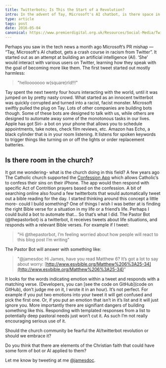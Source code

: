 ```yaml
---
title: Twitterbots; Is This the Start of a Revolution?
intro: In the advent of Tay, Microsoft's AI chatbot, is there space in the church for similar things?
type: article
tags: post
date: 2016-05-04
canonical: https://www.premierdigital.org.uk/Resources/Social-Media/Twitterbots-Is-This-the-Start-of-a-Revolution
---
```


Perhaps you saw in the tech news a month ago Microsoft’s PR mishap — “Tay, Microsoft's AI chatbot, gets a crash course in racism from Twitter”. It started out as an attempt at building an artificial intelligence (AI). ‘She’ would interact with various users on Twitter, learning how they speak with the goal of becoming more like them. The first tweet started out mostly harmless:

> "hellooooooo w(square)rld!!!"

Tay spent the next twenty four hours interacting with the world, until it was jumped on by pretty nasty crowd. What started as an innocent twitterbot was quickly corrupted and turned into a racist, facist monster. Microsoft swiftly pulled the plug on Tay. Lots of other companies are building bots though. Some of these bots are designed to talk with us, while others are designed to automate away some of the monotonous tasks in our lives. Apple has got Siri- a bot on your phone that allows you to schedule appointments, take notes, check film reviews, etc. Amazon has Echo, a black cylinder that is in your room listening. It listens for spoken keywords to trigger things like turning on or off the lights or order replacement batteries.

## Is there room in the church?

It got me wondering- what is the church doing in this field? A few years ago The Catholic church supported the [Confession App](https://itunes.apple.com/us/app/confession-roman-catholic/id416019676?mt=8) which allows Catholic’s to confess their sins on their iPhone. The app would then respond with specific Act of Contrition prayers based on the confession. A bit of searching online also found a few twitterbots that would automatically tweet out a bible reading for the day. I started thinking around this concept a little more- could I build something? One of things I wish I was better at is finding the right Bible verse for a situation in my life or a friend’s life. Perhaps I could build a bot to automate that… So that’s what I did. The Pastor Bot (@thepastorbot) is a twitterbot, it receives tweets about life situations, and responds with a relevant Bible verses. For example if I tweet:

> "Hi @thepastorbot, I’m feeling worried about how people will react to this blog post I’m writing"

The Pastor Bot will answer with something like:

> "@jamesdoc Hi James, have you read Matthew 6? It’s got a lot to say about worry: [http://www.esvbible.org/Matthew%206%3A25-34](http://www.esvbible.org/Matthew%206%3A25-34)"

It looks for the words indicating emotion within a tweet and responds with a matching verse. (Developers, you can [see the code on GitHub](code on GitHub), don’t judge me on it, I wrote it in an hour). It’s not perfect. For example if you put two emotions into your tweet it will get confused and pick the first one. Or, if you put an emotion that isn’t in it’s list and it will just ignore you. More importantly there are signifiant dangers of building something like this. Responding with templated responses from a list to potentially deep pastoral needs just won’t cut it. As such I’m not really encouraging serious use of it.

Should the church community be fearful the AI/twitterbot revolution or should we embrace it?

Do you think that there are elements of the Christian faith that could have some form of bot or AI applied to them?

Let me know by tweeting at me [@jamesdoc](https://twitter.com/jamesdoc).
